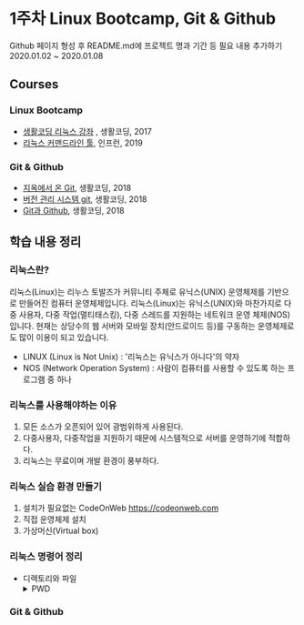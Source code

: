 1주차 Linux Bootcamp, Git & Github
================================

Github 페이지 형성 후 README.md에 프로젝트 명과 기간 등 필요 내용 추가하기 2020.01.02 ~ 2020.01.08

Courses
-------
### Linux Bootcamp
- [생활코딩 리눅스 강좌](https://www.inflearn.com/course/%EC%83%9D%ED%99%9C%EC%BD%94%EB%94%A9-%EB%A6%AC%EB%88%85%EC%8A%A4-%EA%B0%95%EC%A2%8C)
, 생활코딩, 2017
- [리눅스 커맨드라인 툴](https://www.inflearn.com/course/command-line/), 인프런, 2019

### Git & Github
- [지옥에서 온 Git](https://www.inflearn.com/course/%EC%A7%80%EC%98%A5%EC%97%90%EC%84%9C-%EC%98%A8-git#curriculum), 생활코딩, 2018
- [버전 관리 시스템 git](https://www.inflearn.com/course/git-2#), 생활코딩, 2018
- [Git과 Github](https://www.inflearn.com/course/git-and-github#), 생활코딩, 2018

학습 내용 정리
-----------
### 리눅스란?
리눅스(Linux)는 리누스 토발즈가 커뮤니티 주체로 유닉스(UNIX) 운영체제를 기반으로 만들어진 컴퓨터 운영체제입니다. 리눅스(Linux)는 유닉스(UNIX)와 마찬가지로 다중 사용자, 다중 작업(멀티태스킹), 다중 스레드를 지원하는 네트워크 운영 체제(NOS)입니다. 현재는 상당수의 웹 서버와 모바일 장치(안드로이드 등)를 구동하는 운영체제로도 많이 이용이 되고 있습니다.
- LINUX (Linux is Not Unix)  : '리눅스는 유닉스가 아니다'의 약자
- NOS (Network Operation System) : 사람이 컴퓨터를 사용할 수 있도록 하는 프로그램 중 하나

### 리눅스를 사용해야하는 이유
1. 모든 소스가 오픈되어 있어 광범위하게 사용된다.
2. 다중사용자, 다중작업을 지원하기 때문에 시스템적으로 서버를 운영하기에 적합하다.
3. 리눅스는 무료이며 개발 환경이 풍부하다.

### 리눅스 실습 환경 만들기
1. 설치가 필요없는 CodeOnWeb <https://codeonweb.com>
2. 직접 운영체제 설치
3. 가상머신(Virtual box)

### 리눅스 명령어 정리
- 디렉토리와 파일
  <details><summary>PWD</summary>
  <div markdown="1">
  현재 경로 보기<br>
  ![PWD](https://user-images.githubusercontent.com/48443734/71870559-af3bbe80-3159-11ea-94dc-cf828b629c1a.PNG)


### Git & Github
